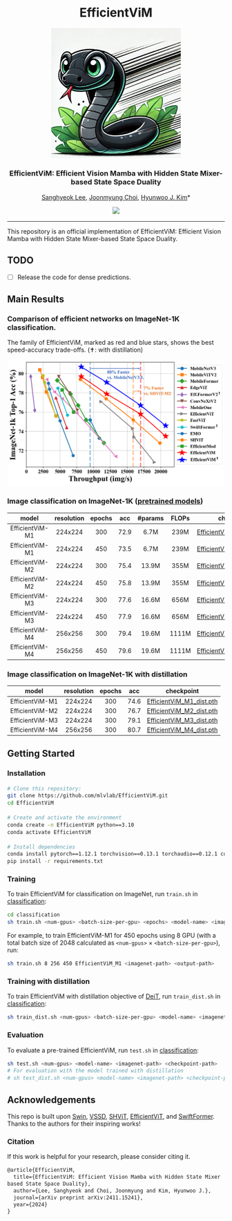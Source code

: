 <p align="center">
  <h1 align="middle">EfficientViM</h1>
  </p>
<p align="center">
  <img src="assets/toy_mamba.png" width="300px" />
  <h3 align="middle">EfficientViM: Efficient Vision Mamba with Hidden State Mixer-based State Space Duality</h2>
  <p align="middle">
    <a href="https://www.sanghyeoklee.com/" target="_blank">Sanghyeok Lee</a>, 
    <a href="https://scholar.google.com/citations?user=IaQRhu8AAAAJ&hl=ko" target="_blank">Joonmyung Choi</a>, 
    <a href="https://hyunwoojkim.com/" target="_blank">Hyunwoo J. Kim</a>*
  </p>
<!--   <p align="middle">NeurIPS 2024</p> -->
  <p align="middle">
    <a href="https://arxiv.org/abs/2411.15241" target='_blank'><img src="https://img.shields.io/badge/arXiv-2411.15241-b31b1b.svg?logo=arxiv"></a>
  </p>

</p>

---

This repository is an official implementation of EfficientViM: Efficient Vision Mamba with Hidden State Mixer-based State Space Duality.

## TODO
- [ ] Release the code for dense predictions.


## Main Results
### Comparison of efficient networks on ImageNet-1K classification. 
The family of EfficientViM, marked as red and blue stars, shows the best speed-accuracy trade-offs. ($✝$: with distillation)
<div align="center">
  <img src="assets/comparison.png" width="800px" />
</div>

### Image classification on ImageNet-1K ([pretrained models](https://drive.google.com/drive/folders/1DNoadLbt8GXBGhDgOH9SH4mS4pJ8xfCA?usp=drive_link))
|       model      | resolution | epochs  | acc  | #params | FLOPs |           checkpoint             |
|:---------------:|:----------:|:-----:|:-----:|:-------:|:-----:|:----------------------------:|
| EfficientViM-M1 |  224x224   | 300   | 72.9  |   6.7M  |  239M | [EfficientViM_M1_e300.pth](https://drive.google.com/file/d/1zat4-1npC-kvVkDsCDp--c5Sou7gn5Uj/view?usp=drive_link) |
| EfficientViM-M1 |  224x224   | 450   | 73.5  |   6.7M  |  239M | [EfficientViM_M1_e450.pth](https://drive.google.com/file/d/1ztpSVnWccoGEEobpmk107US3MjX4LEgz/view?usp=drive_link) |
| EfficientViM-M2 |  224x224   | 300   | 75.4  |  13.9M  |  355M | [EfficientViM_M2_e300.pth](https://drive.google.com/file/d/1Mm7Ems4KHFCunNJ8iI0FFQOC3hav7sEj/view?usp=drive_link) |
| EfficientViM-M2 |  224x224   | 450   | 75.8  |  13.9M  |  355M | [EfficientViM_M2_e450.pth](https://drive.google.com/file/d/1_YbrVx06cLtAaCgLG-jKH5tx1mLmnfO2/view?usp=drive_link) |
| EfficientViM-M3 |  224x224   | 300   | 77.6  |  16.6M  |  656M | [EfficientViM_M3_e300.pth](https://drive.google.com/file/d/1zmqmSwl0FHSQHaqjHHGR1XRalPibi_sf/view?usp=drive_link) |
| EfficientViM-M3 |  224x224   | 450   | 77.9  |  16.6M  |  656M | [EfficientViM_M3_e450.pth](https://drive.google.com/file/d/1z8dxkVLPbZdHaran9pDeuMmILsz5xUlf/view?usp=drive_link) |
| EfficientViM-M4 |  256x256   | 300   | 79.4  |  19.6M  | 1111M | [EfficientViM_M4_e300.pth](https://drive.google.com/file/d/1cfRSlvtPaGxMf1N1N_m3e1_IDh7b_OEq/view?usp=drive_link) |
| EfficientViM-M4 |  256x256   | 450   | 79.6  |  19.6M  | 1111M | [EfficientViM_M4_e450.pth](https://drive.google.com/file/d/1rVnX2FT9AVJdU6xSPhEUllXZlhUYv28z/view?usp=drive_link) |

### Image classification on ImageNet-1K with distillation
|       model      | resolution | epochs | acc  |          checkpoint              |
|:---------------:|:----------:|:-----:|:-----:|:----------------------------:|
| EfficientViM-M1 |  224x224   | 300   | 74.6  |[EfficientViM_M1_dist.pth](https://drive.google.com/file/d/1S0HSauwj-d-2_tqf20fBlNAdQbUxhypD/view?usp=drive_link) |
| EfficientViM-M2 |  224x224   | 300   | 76.7  |[EfficientViM_M2_dist.pth](https://drive.google.com/file/d/1HrzY3hI1F0FwXXy8ejO6kXUi-QGK4I74/view?usp=drive_link) |
| EfficientViM-M3 |  224x224   | 300   | 79.1  |[EfficientViM_M3_dist.pth](https://drive.google.com/file/d/13u_UgyOC2sH1ThcQO4GhnW572SggfsTq/view?usp=drive_link) |
| EfficientViM-M4 |  256x256   | 300   | 80.7  |[EfficientViM_M4_dist.pth](https://drive.google.com/file/d/1gvINJ-oszWj7_Gb9wAYuIGV15xWDAQxQ/view?usp=drive_link) |

## Getting Started

### Installation
```bash
# Clone this repository:
git clone https://github.com/mlvlab/EfficientViM.git
cd EfficientViM

# Create and activate the environment
conda create -n EfficientViM python==3.10
conda activate EfficientViM

# Install dependencies
conda install pytorch==1.12.1 torchvision==0.13.1 torchaudio==0.12.1 cudatoolkit=11.3 -c pytorch
pip install -r requirements.txt
```

### Training
To train EfficientViM for classification on ImageNet, run `train.sh` in [classification](./classification):
```bash
cd classification
sh train.sh <num-gpus> <batch-size-per-gpu> <epochs> <model-name> <imagenet-path> <output-path>
```
For example, to train EfficientViM-M1 for 450 epochs using 8 GPU (with a total batch size of 2048 calculated as `<num-gpus>` $\times$ `<batch-size-per-gpu>`), run:
```bash
sh train.sh 8 256 450 EfficientViM_M1 <imagenet-path> <output-path>
```

### Training with distillation
To train EfficientViM with distillation objective of [DeiT](https://github.com/facebookresearch/deit), run `train_dist.sh` in [classification](./classification):
```bash
sh train_dist.sh <num-gpus> <batch-size-per-gpu> <model-name> <imagenet-path> <output-path>
```

### Evaluation
To evaluate a pre-trained EfficientViM, run `test.sh` in [classification](./classification):
```bash
sh test.sh <num-gpus> <model-name> <imagenet-path> <checkpoint-path>
# For evaluation with the model trained with distillation
# sh test_dist.sh <num-gpus> <model-name> <imagenet-path> <checkpoint-path>
```

## Acknowledgements
This repo is built upon [Swin](https://github.com/microsoft/Swin-Transformer), [VSSD](https://github.com/YuHengsss/VSSD), [SHViT](https://github.com/ysj9909/SHViT), [EfficientViT](https://github.com/microsoft/Cream), and [SwiftFormer](https://github.com/Amshaker/SwiftFormer).  
Thanks to the authors for their inspiring works!

### Citation
If this work is helpful for your research, please consider citing it.
```
@article{EfficientViM,
  title={EfficientViM: Efficient Vision Mamba with Hidden State Mixer based State Space Duality},
  author={Lee, Sanghyeok and Choi, Joonmyung and Kim, Hyunwoo J.},
  journal={arXiv preprint arXiv:2411.15241},
  year={2024}
}
